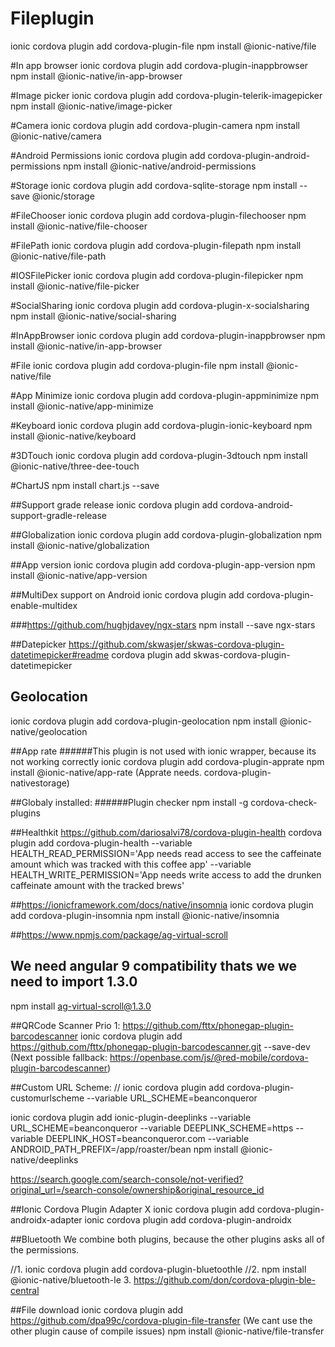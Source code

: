 # Fileplugin
ionic cordova plugin add cordova-plugin-file
npm install @ionic-native/file


#In app browser
ionic cordova plugin add cordova-plugin-inappbrowser
npm install @ionic-native/in-app-browser


#Image picker
ionic cordova plugin add cordova-plugin-telerik-imagepicker
npm install @ionic-native/image-picker

#Camera
ionic cordova plugin add cordova-plugin-camera
npm install @ionic-native/camera

#Android Permissions
ionic cordova plugin add cordova-plugin-android-permissions
npm install @ionic-native/android-permissions


#Storage
ionic cordova plugin add cordova-sqlite-storage
npm install --save @ionic/storage


#FileChooser
ionic cordova plugin add cordova-plugin-filechooser
npm install @ionic-native/file-chooser

#FilePath
ionic cordova plugin add cordova-plugin-filepath
npm install @ionic-native/file-path


#IOSFilePicker
ionic cordova plugin add cordova-plugin-filepicker
npm install @ionic-native/file-picker

#SocialSharing
ionic cordova plugin add cordova-plugin-x-socialsharing
npm install @ionic-native/social-sharing

#InAppBrowser
ionic cordova plugin add cordova-plugin-inappbrowser
npm install @ionic-native/in-app-browser

#File
ionic cordova plugin add cordova-plugin-file
npm install @ionic-native/file

#App Minimize
ionic cordova plugin add cordova-plugin-appminimize
npm install @ionic-native/app-minimize

#Keyboard
ionic cordova plugin add cordova-plugin-ionic-keyboard
npm install @ionic-native/keyboard

#3DTouch
ionic cordova plugin add cordova-plugin-3dtouch
npm install @ionic-native/three-dee-touch

#ChartJS
npm install chart.js --save

##Support grade release
ionic cordova plugin add cordova-android-support-gradle-release

##Globalization
ionic cordova plugin add cordova-plugin-globalization
npm install @ionic-native/globalization


##App version
ionic cordova plugin add cordova-plugin-app-version
npm install @ionic-native/app-version


##MultiDex support on Android
ionic cordova plugin add cordova-plugin-enable-multidex


###https://github.com/hughjdavey/ngx-stars
npm install --save ngx-stars

##Datepicker
https://github.com/skwasjer/skwas-cordova-plugin-datetimepicker#readme
cordova plugin add skwas-cordova-plugin-datetimepicker

## Geolocation
ionic cordova plugin add cordova-plugin-geolocation
npm install @ionic-native/geolocation

##App rate
######This plugin is not used with ionic wrapper, because its not working correctly
ionic cordova plugin add cordova-plugin-apprate
npm install @ionic-native/app-rate
(Apprate needs. cordova-plugin-nativestorage)

##Globaly installed:
######Plugin checker
npm install -g cordova-check-plugins

##Healthkit
https://github.com/dariosalvi78/cordova-plugin-health
cordova plugin add cordova-plugin-health --variable HEALTH_READ_PERMISSION='App needs read access to see the caffeinate amount which was tracked with this coffee app' --variable HEALTH_WRITE_PERMISSION='App needs write access to add the drunken caffeinate amount with the tracked brews'

##https://ionicframework.com/docs/native/insomnia
ionic cordova plugin add cordova-plugin-insomnia
npm install @ionic-native/insomnia


##https://www.npmjs.com/package/ag-virtual-scroll
## We need angular 9 compatibility thats we we need to import 1.3.0
npm install ag-virtual-scroll@1.3.0

##QRCode Scanner
Prio 1: https://github.com/fttx/phonegap-plugin-barcodescanner
ionic cordova plugin add https://github.com/fttx/phonegap-plugin-barcodescanner.git --save-dev
(Next possible fallback: https://openbase.com/js/@red-mobile/cordova-plugin-barcodescanner)


##Custom URL Scheme:
// ionic cordova plugin add cordova-plugin-customurlscheme --variable URL_SCHEME=beanconqueror


ionic cordova plugin add ionic-plugin-deeplinks --variable URL_SCHEME=beanconqueror --variable DEEPLINK_SCHEME=https --variable DEEPLINK_HOST=beanconqueror.com --variable ANDROID_PATH_PREFIX=/app/roaster/bean
npm install @ionic-native/deeplinks


https://search.google.com/search-console/not-verified?original_url=/search-console/ownership&original_resource_id

##Ionic Cordova Plugin Adapter X
ionic cordova plugin add cordova-plugin-androidx-adapter
ionic cordova plugin add cordova-plugin-androidx


##Bluetooth
We combine both plugins, because the other plugins asks all of the permissions.

//1. ionic cordova plugin add cordova-plugin-bluetoothle
//2. npm install @ionic-native/bluetooth-le
3. https://github.com/don/cordova-plugin-ble-central


##File download
ionic cordova plugin add https://github.com/dpa99c/cordova-plugin-file-transfer
(We cant use the other plugin cause of compile issues)
npm install @ionic-native/file-transfer

